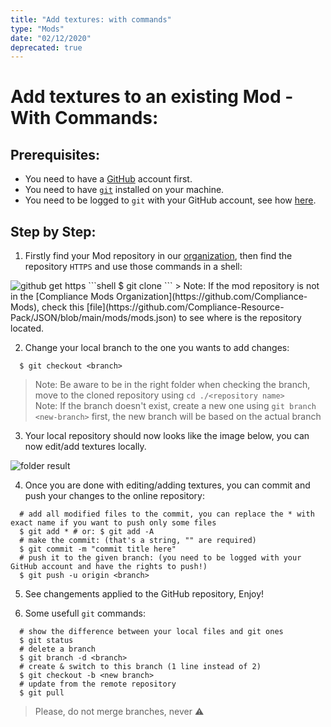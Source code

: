 ```yaml
---
title: "Add textures: with commands"
type: "Mods"
date: "02/12/2020"
deprecated: true
---
```


# Add textures to an **existing** Mod - With Commands:
## Prerequisites:  

- You need to have a [GitHub](https://github.com/) account first.  
- You need to have [`git`](https://github.com/git-guides/install-git) installed on your machine.
- You need to be logged to `git` with your GitHub account, see how [here](https://docs.github.com/en/get-started/getting-started-with-git/caching-your-github-credentials-in-git).

## Step by Step:

1.  Firstly find your Mod repository in our [organization](https://github.com/Compliance-Mods), then find the repository `HTTPS` and use those commands in a shell: 
<img src="{{ site.baseurl }}/images/pages/mods/add-textures-commands/get-repository-https.png" alt="github get https" class="center" loading="lazy">
```shell
  $ git clone <git url>
```
> Note: If the mod repository is not in the [Compliance Mods Organization](https://github.com/Compliance-Mods), check this [file](https://github.com/Compliance-Resource-Pack/JSON/blob/main/mods/mods.json) to see where is the repository located.  

2.  Change your local branch to the one you wants to add changes:
```shell
  $ git checkout <branch>
```
> Note: Be aware to be in the right folder when checking the branch, move to the cloned repository using `cd ./<repository name>`  
> Note: If the branch doesn't exist, create a new one using `git branch <new-branch>` first, the new branch will be based on the actual branch  

3.  Your local repository should now looks like the image below, you can now edit/add textures locally.  
<img src="{{ site.baseurl }}/images/pages/mods/add-textures-commands/folder-example.png" alt="folder result" class="center" loading="lazy">

4.  Once you are done with editing/adding textures, you can commit and push your changes to the online repository:
```shell
  # add all modified files to the commit, you can replace the * with exact name if you want to push only some files
  $ git add * # or: $ git add -A
  # make the commit: (that's a string, "" are required)
  $ git commit -m "commit title here"
  # push it to the given branch: (you need to be logged with your GitHub account and have the rights to push!)
  $ git push -u origin <branch>
```

5.  See changements applied to the GitHub repository, Enjoy!

6.  Some usefull `git` commands:
```shell
  # show the difference between your local files and git ones
  $ git status
  # delete a branch
  $ git branch -d <branch>
  # create & switch to this branch (1 line instead of 2)
  $ git checkout -b <new branch>
  # update from the remote repository
  $ git pull
```
> Please, do not merge branches, never ⚠️